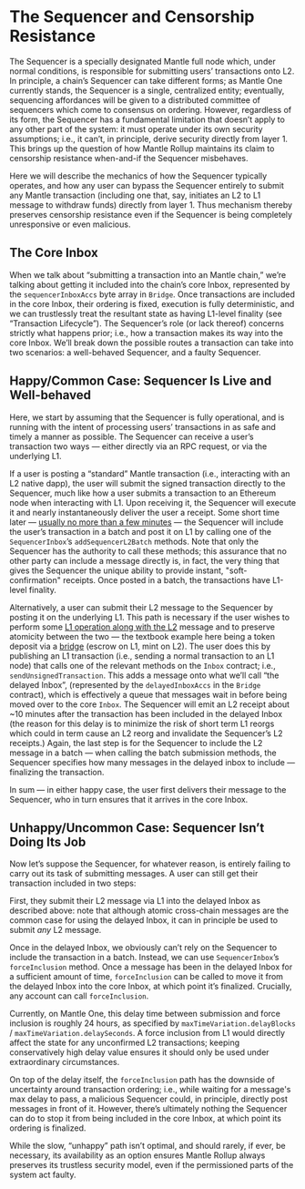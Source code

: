 # The Sequencer and Censorship Resistance

The Sequencer is a specially designated Mantle full node which, under normal conditions, is responsible for submitting users’ transactions onto L2. In principle, a chain’s Sequencer can take different forms; as Mantle One currently stands, the Sequencer is a single, centralized entity; eventually, sequencing affordances will be given to a distributed committee of sequencers which come to consensus on ordering. However, regardless of its form, the Sequencer has a fundamental limitation that doesn’t apply to any other part of the system: it must operate under its own security assumptions; i.e., it can’t, in principle, derive security directly from layer 1. This brings up the question of how Mantle Rollup maintains its claim to censorship resistance when-and-if the Sequencer misbehaves.

Here we will describe the mechanics of how the Sequencer typically operates, and how any user can bypass the Sequencer entirely to submit any Mantle transaction (including one that, say, initiates an L2 to L1 message to withdraw funds) directly from layer 1. Thus mechanism thereby preserves censorship resistance even if the Sequencer is being completely unresponsive or even malicious.

## The Core Inbox

When we talk about “submitting a transaction into an Mantle chain,” we’re talking about getting it included into the chain’s core Inbox, represented by the `sequencerInboxAccs` byte array in `Bridge`. Once transactions are included in the core Inbox, their ordering is fixed, execution is fully deterministic, and we can trustlessly treat the resultant state as having L1-level finality (see “Transaction Lifecycle”). The Sequencer’s role (or lack thereof) concerns strictly what happens prior; i.e., how a transaction makes its way into the core Inbox. We’ll break down the possible routes a transaction can take into two scenarios: a well-behaved Sequencer, and a faulty Sequencer.

## Happy/Common Case: Sequencer Is Live and Well-behaved

Here, we start by assuming that the Sequencer is fully operational, and is running with the intent of processing users’ transactions in as safe and timely a manner as possible. The Sequencer can receive a user’s transaction two ways — either directly via an RPC request, or via the underlying L1.

If a user is posting a “standard” Mantle transaction (i.e., interacting with an L2 native dapp), the user will submit the signed transaction directly to the Sequencer, much like how a user submits a transaction to an Ethereum node when interacting with L1. Upon receiving it, the Sequencer will execute it and nearly instantaneously deliver the user a receipt. Some short time later — [usually no more than a few minutes](https://arbiscan.io/batches) — the Sequencer will include the user’s transaction in a batch and post it on L1 by calling one of the `SequencerInbox`’s `addSequencerL2Batch` methods. Note that only the Sequencer has the authority to call these methods; this assurance that no other party can include a message directly is, in fact, the very thing that gives the Sequencer the unique ability to provide instant, "soft-confirmation" receipts.
Once posted in a batch, the transactions have L1-level finality.

Alternatively, a user can submit their L2 message to the Sequencer by posting it on the underlying L1. This path is necessary if the user wishes to perform some [L1 operation along with the L2](./mtos/l1-to-l2-messaging.md) message and to preserve atomicity between the two — the textbook example here being a token deposit via a [bridge](./asset-bridging.md) (escrow on L1, mint on L2). The user does this by publishing an L1 transaction (i.e., sending a normal transaction to an L1 node) that calls one of the relevant methods on the `Inbox` contract; i.e., `sendUnsignedTransaction`. This adds a message onto what we’ll call “the delayed Inbox”, (represented by the `delayedInboxAccs` in the `Bridge` contract), which is effectively a queue that messages wait in before being moved over to the core `Inbox`. The Sequencer will emit an L2 receipt about ~10 minutes after the transaction has been included in the delayed Inbox (the reason for this delay is to minimize the risk of short term L1 reorgs which could in term cause an L2 reorg and invalidate the Sequencer’s L2 receipts.) Again, the last step is for the Sequencer to include the L2 message in a batch — when calling the batch submission methods, the Sequencer specifies how many messages in the delayed inbox to include — finalizing the transaction.

In sum — in either happy case, the user first delivers their message to the Sequencer, who in turn ensures that it arrives in the core Inbox.

## Unhappy/Uncommon Case: Sequencer Isn’t Doing Its Job

Now let’s suppose the Sequencer, for whatever reason, is entirely failing to carry out its task of submitting messages. A user can still get their transaction included in two steps:

First, they submit their L2 message via L1 into the delayed Inbox as described above: note that although atomic cross-chain messages are the common case for using the delayed Inbox, it can in principle be used to submit _any_ L2 message.

Once in the delayed Inbox, we obviously can’t rely on the Sequencer to include the transaction in a batch. Instead, we can use `SequencerInbox`’s `forceInclusion` method. Once a message has been in the delayed Inbox for a sufficient amount of time, `forceInclusion` can be called to move it from the delayed Inbox into the core Inbox, at which point it’s finalized. Crucially, any account can call `forceInclusion`.

Currently, on Mantle One, this delay time between submission and force inclusion is roughly 24 hours, as specified by `maxTimeVariation.delayBlocks` / `maxTimeVariation.delaySeconds`. A force inclusion from L1 would directly affect the state for any unconfirmed L2 transactions; keeping conservatively high delay value ensures it should only be used under extraordinary circumstances.

On top of the delay itself, the `forceInclusion` path has the downside of uncertainty around transaction ordering; i.e., while waiting for a message's max delay to pass, a malicious Sequencer could, in principle, directly post messages in front of it. However, there’s ultimately nothing the Sequencer can do to stop it from being included in the core Inbox, at which point its ordering is finalized.

While the slow, “unhappy” path isn’t optimal, and should rarely, if ever, be necessary, its availability as an option ensures Mantle Rollup always preserves its trustless security model, even if the permissioned parts of the system act faulty.
